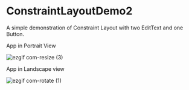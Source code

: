# ConstraintLayoutDemo2

A simple demonstration of Constraint Layout with two EditText and one Button. 

App in Portrait View

![ezgif com-resize (3)](https://user-images.githubusercontent.com/45949734/225479395-19f8ab53-7a17-4555-afca-23b548818236.gif)

App in Landscape view

![ezgif com-rotate (1)](https://user-images.githubusercontent.com/45949734/225479878-4f2caa31-4aae-455b-93ad-6a2bb4876b0d.gif)
